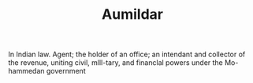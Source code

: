 ---
title: Aumildar
letter: A
permalink: "/definitions/aumildar.html"
body: In Indian law. Agent; the holder of an office; an intendant and collector of
  the revenue, uniting civil, mlll-tary, and financlal powers under the Mo-hammedan
  government
published_at: '2018-07-07'
source: Black's Law Dictionary
layout: post
---